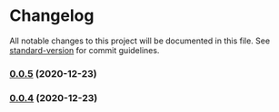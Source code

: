 # Changelog

All notable changes to this project will be documented in this file. See [standard-version](https://github.com/conventional-changelog/standard-version) for commit guidelines.

### [0.0.5](https://github.com/BWrong/mock/compare/v0.0.4...v0.0.5) (2020-12-23)

### [0.0.4](https://github.com/BWrong/mock/compare/v0.0.3...v0.0.4) (2020-12-23)
